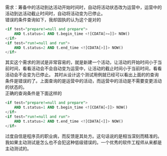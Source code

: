 需求：筹备中的活动到达活动开始时间时，自动将活动状态改为运营中，运营中的活动到达活动截止时间时，自动将活动变为已停止。  
错误的条件查询如下，我却固执的认为这个是对的  
```sql
<if test="prepare!=null and prepare">
    AND t.status=1 AND t.begin_time <![CDATA[>=]]> NOW()
</if>
<if test="run!=null and run">
    AND t.status=2 AND t.end_time <![CDATA[>]]> NOW()
</if>
```
其实这个需求的测试是非常容易的，就是新建一个活动，让活动的开始时间小于当前时间，看看活动会不会自动变为运营中，让活动的截止时间小于当前时间，看看活动会不会变为已停止。
其时从设计这个测试用例就已经可以看出上面的的查询条件是错误的了。上面查询的是运营中的活动，而运营中的活动是不需要变更活动的状态的。  
正确的查询条件是下面这样的  
```sql
<if test="prepare!=null and prepare">
    AND t.status=1 AND t.begin_time <![CDATA[<]]> NOW()
</if>
<if test="run!=null and run">
    AND t.status=2 AND t.end_time <![CDATA[<]]> NOW()
</if>
```
过度自信是程序员的职业病，而反馈是其处方。这句话说的是相当深刻而精准的。我如果主动测试是怎么也不会犯这种低级错误的。一个优秀的软件工程师从来都是主动测试的。